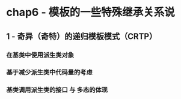 # chap6 - 模板的一些特殊继承关系说

## 1 - 奇异（奇特）的递归模板模式（CRTP）

### 在基类中使用派生类对象

### 基于减少派生类中代码量的考虑

### 基类调用派生类的接口 与 多态的体现
